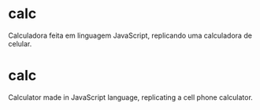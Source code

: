 # calc
Calculadora feita em linguagem JavaScript, replicando uma calculadora de celular.


# calc
Calculator made in JavaScript language, replicating a cell phone calculator.
